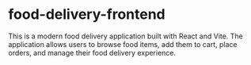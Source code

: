 # food-delivery-frontend
This is a modern food delivery application built with React and Vite. The application allows users to browse food items, add them to cart, place orders, and manage their food delivery experience.
